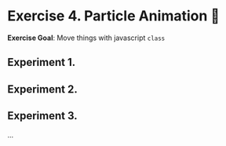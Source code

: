 # Exercise 4. Particle Animation :pencil:

**Exercise Goal**: Move things with javascript `class` 

## Experiment 1. 

## Experiment 2.

## Experiment 3.

...
